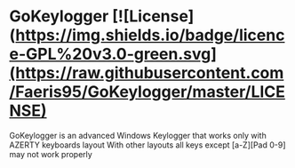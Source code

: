 # GoKeylogger [![License](https://img.shields.io/badge/licence-GPL%20v3.0-green.svg](https://raw.githubusercontent.com/Faeris95/GoKeylogger/master/LICENSE)

GoKeylogger is an advanced Windows Keylogger that works only with AZERTY keyboards layout
With other layouts all keys except [a-Z][Pad 0-9] may not work properly
